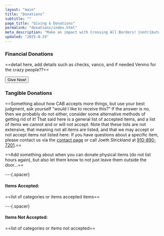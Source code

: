 ```yaml
---
layout: "main"
title: "Donations"
subtitle: ""
page_title: "Giving & Donations"
permalink: "donations/index.html"
meta_description: "Make an impact with Crossing All Borders! Contribute financially or donate essential items to help those in need locally and globally."
updated: "2025-8-25"
---
```




### Financial Donations

==detail here, add details such as checks, vanco, and if needed Venmo for the crazy people??==

<a href="#"><button class="giving" id="middle">Give Now!</button></a>


### Tangible Donations

==Something about how CAB accepts more things, but use your best judgment, ask yourself "would I like to receive this?" If the answer is no, then we probably do not either, consider some alternative methods of getting rid of it! That said here is a general list of accepted items, and a list of items we cannot and or will not accept. Note that these lists are not extensive, that meaning not all items are listed, and that we may accept or not accept items not listed here. If you have questions about a specific item, please contact us via the [contact page](/contact) or call Joeth Strickland at [910-890-7201](tel:910-890-7201).==

==Add something about when you can donate physical items (do not list hours again), but also let them know to not just leave them outside the door...==

---{.spacer}

#### Items Accepted:
==list of categories or items accepted items==

---{.spacer}

#### Items Not Accepted:
==list of categories or items not accepted==
